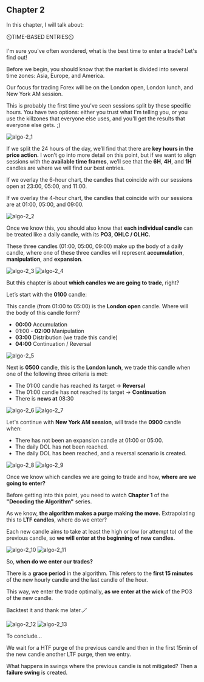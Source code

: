 ## Chapter 2

In this chapter, I will talk about:

⏲️TIME-BASED ENTRIES⏲️

I'm sure you've often wondered, what is the best time to enter a trade? Let's find out!

Before we begin, you should know that the market is divided into several time zones: Asia, Europe, and America.

Our focus for trading Forex will be on the London open, London lunch, and New York AM session.

This is probably the first time you've seen sessions split by these specific hours. You have two options: either you trust what I'm telling you, or you use the killzones that everyone else uses, and you'll get the results that everyone else gets. ;)

![algo-2_1](resource:assets/images/algorithm/algo-2_1.avif)

If we split the 24 hours of the day, we’ll find that there are **key hours in the price action.** I won’t go into more detail on this point, but if we want to align sessions with the **available time frames**, we’ll see that the **6H**, **4H**, and **1H** candles are where we will find our best entries.

If we overlay the 6-hour chart, the candles that coincide with our sessions open at 23:00, 05:00, and 11:00.

If we overlay the 4-hour chart, the candles that coincide with our sessions are at 01:00, 05:00, and 09:00.

![algo-2_2](resource:assets/images/algorithm/algo-2_2.avif)

Once we know this, you should also know that **each individual candle** can be treated like a daily candle, with its **PO3, OHLC / OLHC.**

These three candles (01:00, 05:00, 09:00) make up the body of a daily candle, where one of these three candles will represent **accumulation**, **manipulation**, and **expansion**.

![algo-2_3](resource:assets/images/algorithm/algo-2_3.avif)
![algo-2_4](resource:assets/images/algorithm/algo-2_4.avif)

But this chapter is about **which candles we are going to trade**, right?

Let’s start with the **0100** candle:

This candle (from 01:00 to 05:00) is the **London open** candle. Where will the body of this candle form?

- **00:00** Accumulation
- 01:00 - **02:00** Manipulation
- **03:00** Distribution (we trade this candle)
- **04:00** Continuation / Reversal

![algo-2_5](resource:assets/images/algorithm/algo-2_5.avif)

Next is **0500** candle, this is the **London lunch**, we trade this candle when one of the following three criteria is met:

- The 01:00 candle has reached its target → **Reversal**
- The 01:00 candle has not reached its target → **Continuation**
- There is **news at** 08:30

![algo-2_6](resource:assets/images/algorithm/algo-2_6.avif)
![algo-2_7](resource:assets/images/algorithm/algo-2_7.avif)

Let's continue with **New York AM session**, will trade the **0900** candle when:

- There has not been an expansion candle at 01:00 or 05:00.
- The daily DOL has not been reached.
- The daily DOL has been reached, and a reversal scenario is created.

![algo-2_8](resource:assets/images/algorithm/algo-2_8.avif)
![algo-2_9](resource:assets/images/algorithm/algo-2_9.avif)

Once we know which candles we are going to trade and how, **where are we going to enter?**

Before getting into this point, you need to watch **Chapter 1** of the **"Decoding the Algorithm"** series.

As we know, **the algorithm makes a purge making the move.** Extrapolating this to **LTF candles**, where do we enter?

Each new candle aims to take at least the high or low (or attempt to) of the previous candle, so **we will enter at the beginning of new candles.**

![algo-2_10](resource:assets/images/algorithm/algo-2_10.avif)
![algo-2_11](resource:assets/images/algorithm/algo-2_11.avif)

So, **when do we enter our trades?**

There is a **grace period** in the algorithm. This refers to the **first 15 minutes** of the new hourly candle and the last candle of the hour.

This way, we enter the trade optimally, **as we enter at the wick** of the PO3 of the new candle.

Backtest it and thank me later.🪄

![algo-2_12](resource:assets/images/algorithm/algo-2_12.avif)
![algo-2_13](resource:assets/images/algorithm/algo-2_13.avif)

To conclude...

We wait for a HTF purge of the previous candle and then in the first 15min of the new candle another LTF purge, then we entry.

What happens in swings where the previous candle is not mitigated? Then a **failure swing** is created.
